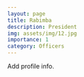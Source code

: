 ```yaml
---
layout: page
title: Rabimba
description: President
img: assets/img/12.jpg
importance: 1
category: Officers
---
```


Add profile info.